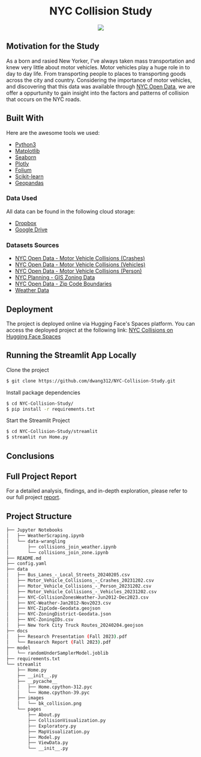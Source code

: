 <div align ="center">
  <h1>NYC Collision Study</h1>
  <img src="https://cdn-images.the-express.com/img/dynamic/10/590x/secondary/NYC-crash-24494.jpg?r=1688426470795"/>
</div>
 

<!-- ABOUT THE PROJECT -->
## Motivation for the Study
As a born and rasied New Yorker, I've always taken mass transportation and knew very little about motor vehicles. Motor vehicles play a huge role in to day to day life. From transporting people to places to transporting goods across the city and country. Considering the importance of motor vehicles, and discovering that this data was available through [NYC Open Data](https://opendata.cityofnewyork.us/), we are offer a oppurtunity to gain insight into the factors and patterns of collision that occurs on the NYC roads.

## Built With

Here are the awesome tools we used:

* [Python3](https://www.python.org/download/releases/3.0/)
* [Matplotlib](https://matplotlib.org/)
* [Seaborn](https://seaborn.pydata.org/)
* [Plotly](https://plotly.com/)
* [Folium](https://python-visualization.github.io/folium/)
* [Scikit-learn](https://scikit-learn.org/stable/)
* [Geopandas](https://geopandas.org/en/stable/)

### Data Used
All data can be found in the following cloud storage:
- [Dropbox](https://www.dropbox.com/scl/fo/hc058smdtlxnhzkrmqcoc/h?rlkey=sdkp7fopicas4v2zl8szy9jxr&dl=0)
- [Google Drive](https://drive.google.com/drive/folders/1buPeDXX0it8zFgjv90V684iUyqIiMwId?usp=drive_link)

### Datasets Sources
- [NYC Open Data - Motor Vehicle Collisions (Crashes)](https://data.cityofnewyork.us/Public-Safety/Motor-Vehicle-Collisions-Crashes/h9gi-nx95)
- [NYC Open Data - Motor Vehicle Collisions (Vehicles)](https://data.cityofnewyork.us/Public-Safety/Motor-Vehicle-Collisions-Vehicles/bm4k-52h4)
- [NYC Open Data - Motor Vehicle Collisions (Person)](https://data.cityofnewyork.us/Public-Safety/Motor-Vehicle-Collisions-Person/f55k-p6yu)
- [NYC Planning - GIS Zoning Data](https://www.nyc.gov/site/planning/data-maps/open-data/dwn-gis-zoning.page#metadata)
- [NYC Open Data - Zip Code Boundaries](https://data.beta.nyc/en/dataset/nyc-zip-code-tabulation-areas/resource/894e9162-871c-4552-a09c-c6915d8783fb)
- [Weather Data](https://www.wunderground.com/)

## Deployment

The project is deployed online via Hugging Face's Spaces platform. You can access the deployed project at the following link: [NYC Collisions on Hugging Face Spaces](<https://huggingface.co/spaces/Asaiko/nyc-collisions>)

## Running the Streamlit App Locally

Clone the project
```bash
$ git clone https://github.com/dwang312/NYC-Collision-Study.git
```

Install package dependencies
```bash
$ cd NYC-Collision-Study/
$ pip install -r requirements.txt
```

Start the Streamlit Project
```bash
$ cd NYC-Collision-Study/streamlit
$ streamlit run Home.py
```

## Conclusions

## Full Project Report

For a detailed analysis, findings, and in-depth exploration, please refer to our full project [report](https://github.com/dwang312/NYC-Collision-Study/blob/main/docs/Research%20Report%20(Fall%202023).pdf).



## Project Structure
```bash
├── Jupyter Notebooks
│   ├── WeatherScraping.ipynb
│   └── data-wrangling
│       ├── collisions_join_weather.ipynb
│       └── collisions_join_zone.ipynb
├── README.md
├── config.yaml
├── data
│   ├── Bus_Lanes_-_Local_Streets_20240205.csv
│   ├── Motor_Vehicle_Collisions_-_Crashes_20231202.csv
│   ├── Motor_Vehicle_Collisions_-_Person_20231202.csv
│   ├── Motor_Vehicle_Collisions_-_Vehicles_20231202.csv
│   ├── NYC-CollisionZonesWeather-Jun2012-Dec2023.csv
│   ├── NYC-Weather-Jan2012-Nov2023.csv
│   ├── NYC-ZipCode-Geodata.geojson
│   ├── NYC-ZoningDistrict-Geodata.json
│   ├── NYC-ZoningIDs.csv
│   ├── New York City Truck Routes_20240204.geojson
├── docs
│   ├── Research Presentation (Fall 2023).pdf
│   └── Research Report (Fall 2023).pdf
├── model
│   └── randomUnderSamplerModel.joblib
├── requirements.txt
└── streamlit
    ├── Home.py
    ├── __init__.py
    ├── __pycache__
    │   ├── Home.cpython-312.pyc
    │   └── Home.cpython-39.pyc
    ├── images
    │   └── bk_collision.png
    └── pages
        ├── About.py
        ├── CollisionVisualization.py
        ├── Exploratory.py
        ├── MapVisualization.py
        ├── Model.py
        ├── ViewData.py
        └── __init__.py
```

<!-- MARKDOWN LINKS AND IMAGES -->
